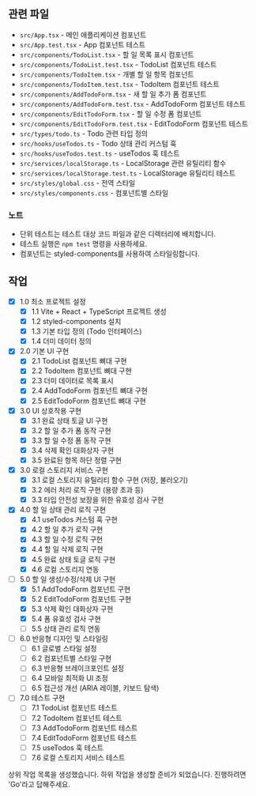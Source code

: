 ## 관련 파일

- `src/App.tsx` - 메인 애플리케이션 컴포넌트
- `src/App.test.tsx` - App 컴포넌트 테스트
- `src/components/TodoList.tsx` - 할 일 목록 표시 컴포넌트
- `src/components/TodoList.test.tsx` - TodoList 컴포넌트 테스트
- `src/components/TodoItem.tsx` - 개별 할 일 항목 컴포넌트
- `src/components/TodoItem.test.tsx` - TodoItem 컴포넌트 테스트
- `src/components/AddTodoForm.tsx` - 새 할 일 추가 폼 컴포넌트
- `src/components/AddTodoForm.test.tsx` - AddTodoForm 컴포넌트 테스트
- `src/components/EditTodoForm.tsx` - 할 일 수정 폼 컴포넌트
- `src/components/EditTodoForm.test.tsx` - EditTodoForm 컴포넌트 테스트
- `src/types/todo.ts` - Todo 관련 타입 정의
- `src/hooks/useTodos.ts` - Todo 상태 관리 커스텀 훅
- `src/hooks/useTodos.test.ts` - useTodos 훅 테스트
- `src/services/localStorage.ts` - LocalStorage 관련 유틸리티 함수
- `src/services/localStorage.test.ts` - LocalStorage 유틸리티 테스트
- `src/styles/global.css` - 전역 스타일
- `src/styles/components.css` - 컴포넌트별 스타일

### 노트

- 단위 테스트는 테스트 대상 코드 파일과 같은 디렉터리에 배치합니다.
- 테스트 실행은 `npm test` 명령을 사용하세요.
- 컴포넌트는 styled-components를 사용하여 스타일링합니다.

## 작업

- [x] 1.0 최소 프로젝트 설정
  - [x] 1.1 Vite + React + TypeScript 프로젝트 생성
  - [x] 1.2 styled-components 설치
  - [x] 1.3 기본 타입 정의 (Todo 인터페이스)
  - [x] 1.4 더미 데이터 정의

- [x] 2.0 기본 UI 구현
  - [x] 2.1 TodoList 컴포넌트 뼈대 구현
  - [x] 2.2 TodoItem 컴포넌트 뼈대 구현
  - [x] 2.3 더미 데이터로 목록 표시
  - [x] 2.4 AddTodoForm 컴포넌트 뼈대 구현
  - [x] 2.5 EditTodoForm 컴포넌트 뼈대 구현

- [x] 3.0 UI 상호작용 구현
  - [x] 3.1 완료 상태 토글 UI 구현
  - [x] 3.2 할 일 추가 폼 동작 구현
  - [x] 3.3 할 일 수정 폼 동작 구현
  - [x] 3.4 삭제 확인 대화상자 구현
  - [x] 3.5 완료된 항목 하단 정렬 구현
  
- [x] 3.0 로컬 스토리지 서비스 구현
  - [x] 3.1 로컬 스토리지 유틸리티 함수 구현 (저장, 불러오기)
  - [x] 3.2 에러 처리 로직 구현 (용량 초과 등)
  - [x] 3.3 타입 안전성 보장을 위한 유효성 검사 구현
  
- [x] 4.0 할 일 상태 관리 로직 구현
  - [x] 4.1 useTodos 커스텀 훅 구현
  - [x] 4.2 할 일 추가 로직 구현
  - [x] 4.3 할 일 수정 로직 구현
  - [x] 4.4 할 일 삭제 로직 구현
  - [x] 4.5 완료 상태 토글 로직 구현
  - [x] 4.6 로컬 스토리지 연동
  
- [ ] 5.0 할 일 생성/수정/삭제 UI 구현
  - [x] 5.1 AddTodoForm 컴포넌트 구현
  - [x] 5.2 EditTodoForm 컴포넌트 구현
  - [x] 5.3 삭제 확인 대화상자 구현
  - [x] 5.4 폼 유효성 검사 구현
  - [ ] 5.5 상태 관리 로직 연동
  
- [ ] 6.0 반응형 디자인 및 스타일링
  - [ ] 6.1 글로벌 스타일 설정
  - [ ] 6.2 컴포넌트별 스타일 구현
  - [ ] 6.3 반응형 브레이크포인트 설정
  - [ ] 6.4 모바일 최적화 UI 조정
  - [ ] 6.5 접근성 개선 (ARIA 레이블, 키보드 탐색)
  
- [ ] 7.0 테스트 구현
  - [ ] 7.1 TodoList 컴포넌트 테스트
  - [ ] 7.2 TodoItem 컴포넌트 테스트
  - [ ] 7.3 AddTodoForm 컴포넌트 테스트
  - [ ] 7.4 EditTodoForm 컴포넌트 테스트
  - [ ] 7.5 useTodos 훅 테스트
  - [ ] 7.6 로컬 스토리지 서비스 테스트

상위 작업 목록을 생성했습니다. 하위 작업을 생성할 준비가 되었습니다. 진행하려면 'Go'라고 답해주세요.